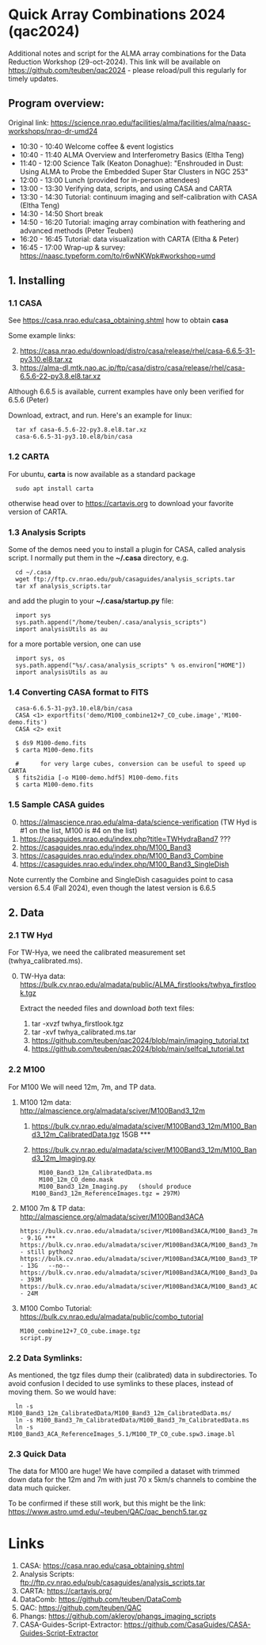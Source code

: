 # Quick Array Combinations 2024 (qac2024)

Additional notes and script for the ALMA array combinations for the Data Reduction Workshop (29-oct-2024). This link will
be available on  https://github.com/teuben/qac2024 - please reload/pull this regularly for timely updates.



##  Program overview:

Original link: https://science.nrao.edu/facilities/alma/facilities/alma/naasc-workshops/nrao-dr-umd24


*    10:30 - 10:40  Welcome coffee & event logistics
*    10:40 - 11:40  ALMA Overview and Interferometry Basics (Eltha Teng)
*    11:40 - 12:00  Science Talk (Keaton Donaghue): "Enshrouded in Dust: Using ALMA to Probe the Embedded Super Star Clusters in NGC 253"
*    12:00 - 13:00  Lunch (provided for in-person attendees)
*    13:00 - 13:30  Verifying data, scripts, and using CASA and CARTA
*    13:30 - 14:30  Tutorial: continuum imaging and self-calibration with CASA (Eltha Teng)
*    14:30 - 14:50  Short break
*    14:50 - 16:20  Tutorial: imaging array combination with feathering and advanced methods (Peter Teuben)
*    16:20 - 16:45  Tutorial: data visualization with CARTA (Eltha & Peter)
*    16:45 - 17:00  Wrap-up & survey: https://naasc.typeform.com/to/r6wNKWpk#workshop=umd



## 1. Installing

### 1.1 CASA

See  https://casa.nrao.edu/casa_obtaining.shtml how to obtain **casa**

Some example links:


2. https://casa.nrao.edu/download/distro/casa/release/rhel/casa-6.6.5-31-py3.10.el8.tar.xz
3. https://alma-dl.mtk.nao.ac.jp/ftp/casa/distro/casa/release/rhel/casa-6.5.6-22-py3.8.el8.tar.xz


Although 6.6.5 is available, current examples have only been verified for 6.5.6 (Peter)

Download, extract, and run. Here's an example for linux:

      tar xf casa-6.5.6-22-py3.8.el8.tar.xz
      casa-6.6.5-31-py3.10.el8/bin/casa

### 1.2 CARTA

For ubuntu, **carta** is now available as a standard package

      sudo apt install carta

otherwise head over to https://cartavis.org to download your favorite version of CARTA.


### 1.3 Analysis Scripts

Some of the demos need you to install a plugin for CASA, called analysis script. I normally
put them in the **~/.casa** directory, e.g.

      cd ~/.casa
      wget ftp://ftp.cv.nrao.edu/pub/casaguides/analysis_scripts.tar
      tar xf analysis_scripts.tar

and add the plugin to your **~/.casa/startup.py** file:

      import sys
      sys.path.append("/home/teuben/.casa/analysis_scripts")
      import analysisUtils as au

for a more portable version, one can use

      import sys, os
      sys.path.append("%s/.casa/analysis_scripts" % os.environ["HOME"])
      import analysisUtils as au

###  1.4 Converting CASA format to FITS

      casa-6.6.5-31-py3.10.el8/bin/casa
      CASA <1> exportfits('demo/M100_combine12+7_CO_cube.image','M100-demo.fits')
      CASA <2> exit

      $ ds9 M100-demo.fits
      $ carta M100-demo.fits

      #      for very large cubes, conversion can be useful to speed up CARTA
      $ fits2idia [-o M100-demo.hdf5] M100-demo.fits
      $ carta M100-demo.fits

### 1.5 Sample CASA guides

0. https://almascience.nrao.edu/alma-data/science-verification   (TW Hyd is #1 on the list, M100 is #4 on the list)
1. https://casaguides.nrao.edu/index.php?title=TWHydraBand7   ???
1. https://casaguides.nrao.edu/index.php/M100_Band3
2. https://casaguides.nrao.edu/index.php/M100_Band3_Combine
3. https://casaguides.nrao.edu/index.php/M100_Band3_SingleDish


Note currently the Combine and SingleDish casaguides point to casa version 6.5.4 (Fall 2024), even though the latest version is 6.6.5

## 2. Data


### 2.1 TW Hyd

For TW-Hya, we need the calibrated measurement set (twhya_calibrated.ms).

0. TW-Hya data:  https://bulk.cv.nrao.edu/almadata/public/ALMA_firstlooks/twhya_firstlook.tgz

   Extract the needed files and download *both* text files:
   1.  tar -xvzf twhya_firstlook.tgz
   2.  tar -xvf twhya_calibrated.ms.tar
   3.  https://github.com/teuben/qac2024/blob/main/imaging_tutorial.txt
   4.  https://github.com/teuben/qac2024/blob/main/selfcal_tutorial.txt


### 2.2 M100

For M100 We will need 12m, 7m, and TP data. 


1. M100 12m data: http://almascience.org/almadata/sciver/M100Band3_12m

   1. https://bulk.cv.nrao.edu/almadata/sciver/M100Band3_12m/M100_Band3_12m_CalibratedData.tgz    15GB  ***
   2. https://bulk.cv.nrao.edu/almadata/sciver/M100Band3_12m/M100_Band3_12m_Imaging.py
   
            M100_Band3_12m_CalibratedData.ms
            M100_12m_CO_demo.mask
            M100_Band3_12m_Imaging.py   (should produce M100_Band3_12m_ReferenceImages.tgz = 297M)
	 
2. M100 7m & TP data: http://almascience.org/almadata/sciver/M100Band3ACA

       https://bulk.cv.nrao.edu/almadata/sciver/M100Band3ACA/M100_Band3_7m_CalibratedData.tgz            - 9.1G ***
       https://bulk.cv.nrao.edu/almadata/sciver/M100Band3ACA/M100_Band3_7m_Imaging.py                    - still python2
       https://bulk.cv.nrao.edu/almadata/sciver/M100Band3ACA/M100_Band3_TP_CalibratedData_5.1.tgz        - 13G   --no--
       https://bulk.cv.nrao.edu/almadata/sciver/M100Band3ACA/M100_Band3_DataComb_ReferenceImages_5.1.tgz - 393M
       https://bulk.cv.nrao.edu/almadata/sciver/M100Band3ACA/M100_Band3_ACA_ReferenceImages_5.1.tgz      - 24M


3. M100 Combo Tutorial:  https://bulk.cv.nrao.edu/almadata/public/combo_tutorial

       M100_combine12+7_CO_cube.image.tgz
       script.py


### 2.2 Data Symlinks:

As mentioned, the tgz files dump their (calibrated) data in subdirectories. To avoid confusion I decided to use
symlinks to these places, instead of moving them. So we would have:


      ln -s M100_Band3_12m_CalibratedData/M100_Band3_12m_CalibratedData.ms/
      ln -s M100_Band3_7m_CalibratedData/M100_Band3_7m_CalibratedData.ms
      ln -s M100_Band3_ACA_ReferenceImages_5.1/M100_TP_CO_cube.spw3.image.bl

### 2.3 Quick Data

The data for M100 are huge!  We have compiled a dataset with trimmed down data
for the 12m and 7m with just 70 x 5km/s channels to combine the data much
quicker.

To be confirmed if these still work, but this might be the link:  https://www.astro.umd.edu/~teuben/QAC/qac_bench5.tar.gz 


# Links


1. CASA: https://casa.nrao.edu/casa_obtaining.shtml
1. Analysis Scripts: ftp://ftp.cv.nrao.edu/pub/casaguides/analysis_scripts.tar
2. CARTA: https://cartavis.org/
3. DataComb: https://github.com/teuben/DataComb 
4. QAC: https://github.com/teuben/QAC 
5. Phangs: https://github.com/akleroy/phangs_imaging_scripts
6. CASA-Guides-Script-Extractor: https://github.com/CasaGuides/CASA-Guides-Script-Extractor
